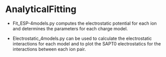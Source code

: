 AnalyticalFitting
=================
        
+ Fit_ESP-4models.py computes the electrostatic potential for each ion and determines the parameters for each charge model.

+ Electrostatic_4models.py can be used to calculate the electrostatic interactions for each model and to plot the SAPT0 electrostatics for the interactions between each ion pair.
